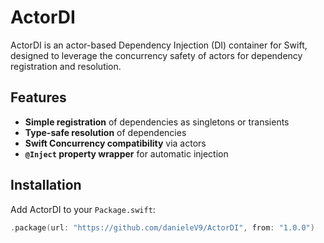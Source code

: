 # ActorDI

ActorDI is an actor-based Dependency Injection (DI) container for Swift, designed to leverage the concurrency safety of actors for dependency registration and resolution.

## Features
- **Simple registration** of dependencies as singletons or transients
- **Type-safe resolution** of dependencies
- **Swift Concurrency compatibility** via actors
- **`@Inject` property wrapper** for automatic injection

## Installation

Add ActorDI to your `Package.swift`:
```swift
.package(url: "https://github.com/danieleV9/ActorDI", from: "1.0.0")

